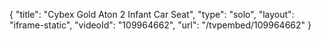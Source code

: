 {
    "title": "Cybex Gold Aton 2 Infant Car Seat",
    "type": "solo",
    "layout": "iframe-static",
    "videoId": "109964662",
    "url": "\/tvpembed\/109964662"
}